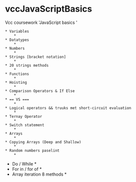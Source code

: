 # vccJavaScriptBasics
Vcc coursework 'JavaScript basics ' 


    * Variables   
        * 
    * Datatypes
        * 
    * Numbers
        * 
    * Strings [bracket notation]
        * 
    * 20 strings methods
        * 
    * Functions
        * 
    * Hoisting
        * 
    * Comparison Operators & If Else 
        * 
    * == VS === 
        * 
    * Logical operators && truuks met short-circuit evaluation
        * 
    * Ternay Operator
        * 
    * Switch statement 
        * 
    * Arrays
        * 
    * Copying Arrays (Deep and Shallow)
        * 
    * Random numbers paselint 
        * 
  * Do / While 
        *   
   * For in / for of 
        * 
 * Array iteration 8 methods
    * 
